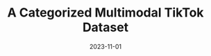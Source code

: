 ---
title: "A Categorized Multimodal TikTok Dataset"
collection: publications
permalink: /publication/2023-11-01-A-Categorized-Multimodal-TikTok-Dataset
date: 2023-11-01
venue: 'Weizenbaum Library'
citation: ' Lion Wedel, &quot;A Categorized Multimodal TikTok Dataset.&quot; Weizenbaum Library, 2023.'
doi: 'https://www.weizenbaum-library.de/handle/id/420'
---